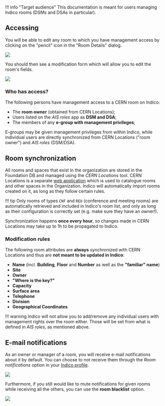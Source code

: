 !!! info "Target audience"
    This documentation is meant for users managing Indico rooms (DSMs and DSAs in particular).

## Accessing

You will be able to edit any room to which you have management access by clicking on the "pencil" icon in the "Room
Details" dialog.

![](../assets/room_booking/room_editing_1.png)

You should then see a modification form which will allow you to edit the room's fields.

![](../assets/room_booking/room_editing_2.png)

### Who has access?

The following persons have management access to a CERN room on Indico:

 * The **room owner** (obtained from CERN Locations);
 * Users listed on the *AIS roles* app as **DSM and DSA**;
 * The members of any **e-group with management privileges**;

E-groups may be given management privileges from within Indico, while individual users are directly synchronized from
CERN Locations ("room owner") and *AIS roles* (DSM/DSA).

## Room synchronization

All rooms and spaces that exist in the organization are stored in the Foundation DB and managed using the *CERN Locations* tool.
CERN Locations is a separate [web application](https://locations.cern.ch/locations) which is used to catalogue
rooms and other spaces in the Organization. Indico will automatically import rooms created on it, as long as they follow
certain rules.

!!! tip
    Only rooms of types `CNF` and `REU` (conference and meeting rooms) are automatically retrieved and included in
    Indico's room list, and only as long as their configuration is correctly set (e.g. make sure they have an owner!).

Synchronization happens **once every hour**, so changes made in CERN Locations may take up to 1h to be propagated to
Indico.

### Modification rules

The following room attributes are **always** synchronized with CERN Locations and thus are **not meant to be updated in
Indico**:

 * **Name** (incl. **Building**, **Floor** and **Number** as well as the **"familiar" name**)
 * **Site**
 * **Owner**
 * **"Where is the key?"**
 * **Capacity**
 * **Surface area**
 * **Telephone**
 * **Division**
 * **Geographical Coordinates**

!!! warning
    Indico will not allow you to add/remove any individual users with management rights over the room either. Those will
    be set from what is defined in *AIS roles*, as mentioned above.

## E-mail notifications

As an owner or manager of a room, you will receive e-mail notifications about it by default. You can choose to not
receive them through the *Room notifications* option in your [Indico profile](https://indico.cern.ch/user/preferences/).

![](../assets/room_booking/email_notifications.png)

Furthermore, if you still would like to mute notifications for given rooms while receiving all the others, you can use
the **room blacklist** option.

![](../assets/room_booking/email_blacklist.png)
